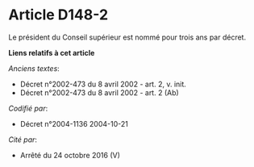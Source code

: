 # Article D148-2

Le président du Conseil supérieur est nommé pour trois ans par décret.

**Liens relatifs à cet article**

_Anciens textes_:

  - Décret n°2002-473 du 8 avril 2002 - art. 2, v. init.
  - Décret n°2002-473 du 8 avril 2002 - art. 2 (Ab)

_Codifié par_:

  - Décret n°2004-1136 2004-10-21

_Cité par_:

  - Arrêté du 24 octobre 2016 (V)

